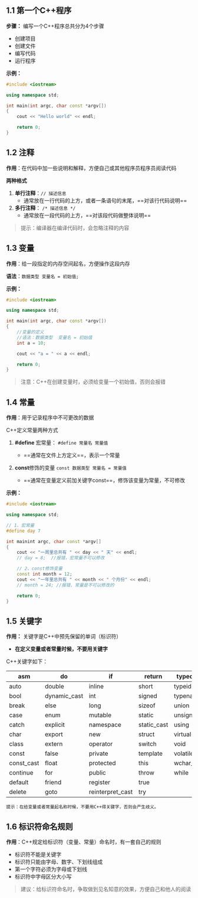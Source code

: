 ## 1.1  第一个C++程序
**步骤：** 编写一个C++程序总共分为4个步骤

* 创建项目
* 创建文件
* 编写代码
* 运行程序

**示例：**

```c++
#include <iostream>

using namespace std;

int main(int argc, char const *argv[])
{
	cout << "Hello world" << endl;

	return 0;
}
```







## 1.2 注释

**作用**：在代码中加一些说明和解释，方便自己或其他程序员程序员阅读代码

**两种格式**

1. **单行注释**：`// 描述信息` 
   - 通常放在一行代码的上方，或者一条语句的末尾，==对该行代码说明==
2. **多行注释**： `/* 描述信息 */`
   - 通常放在一段代码的上方，==对该段代码做整体说明==

> 提示：编译器在编译代码时，会忽略注释的内容










## 1.3 变量

**作用**：给一段指定的内存空间起名，方便操作这段内存

**语法**：`数据类型 变量名 = 初始值;`

**示例：**

```C++
#include <iostream>

using namespace std;

int main(int argc, char const *argv[])
{
	//变量的定义
	//语法：数据类型  变量名 = 初始值
	int a = 10;

	cout << "a = " << a << endl;

	return 0;
}
```

> 注意：C++在创建变量时，必须给变量一个初始值，否则会报错







## 1.4  常量

**作用**：用于记录程序中不可更改的数据

C++定义常量两种方式

1. **\#define** 宏常量： `#define 常量名 常量值`
   * ==通常在文件上方定义==，表示一个常量


2. **const**修饰的变量 `const 数据类型 常量名 = 常量值`
   * ==通常在变量定义前加关键字const==，修饰该变量为常量，不可修改



**示例：**

```C++
#include <iostream>

using namespace std;

// 1、宏常量
#define day 7

int mainint argc, char const *argv[]
{
	cout << "一周里总共有 " << day << " 天" << endl;
	// day = 8;  //报错，宏常量不可以修改

	// 2、const修饰变量
	const int month = 12;
	cout << "一年里总共有 " << month << " 个月份" << endl;
	// month = 24; //报错，常量是不可以修改的

	return 0;
}

```





## 1.5 关键字

**作用：** 关键字是C++中预先保留的单词（标识符）

* **在定义变量或者常量时候，不要用关键字**



C++关键字如下：

| asm        | do           | if               | return      | typedef  |
| ---------- | ------------ | ---------------- | ----------- | -------- |
| auto       | double       | inline           | short       | typeid   |
| bool       | dynamic_cast | int              | signed      | typename |
| break      | else         | long             | sizeof      | union    |
| case       | enum         | mutable          | static      | unsigned |
| catch      | explicit     | namespace        | static_cast | using    |
| char       | export       | new              | struct      | virtual  |
| class      | extern       | operator         | switch      | void     |
| const      | false        | private          | template    | volatile |
| const_cast | float        | protected        | this        | wchar_t  |
| continue   | for          | public           | throw       | while    |
| default    | friend       | register         | true        |          |
| delete     | goto         | reinterpret_cast | try         |          |

`提示：在给变量或者常量起名称时候，不要用C++得关键字，否则会产生歧义。`











## 1.6 标识符命名规则

**作用**：C++规定给标识符（变量、常量）命名时，有一套自己的规则

* 标识符不能是关键字
* 标识符只能由字母、数字、下划线组成
* 第一个字符必须为字母或下划线
* 标识符中字母区分大小写

> 建议：给标识符命名时，争取做到见名知意的效果，方便自己和他人的阅读